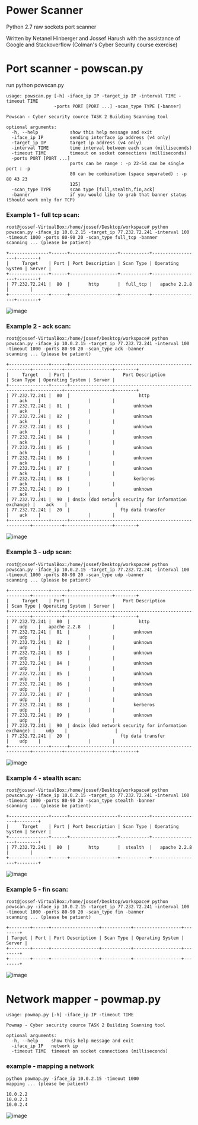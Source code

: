 Power Scanner
=============

Python 2.7 raw sockets port scanner

Written by Netanel Hinberger and Jossef Harush with the assistance of Google and Stackoverflow (Colman's Cyber Security course exercise)


Port scanner - powscan.py
=============


run python powscan.py 

    usage: powscan.py [-h] -iface_ip IP -target_ip IP -interval TIME -timeout TIME
                      -ports PORT [PORT ...] -scan_type TYPE [-banner]
    
    Powscan - Cyber security cource TASK 2 Building Scanning tool
    
    optional arguments:
      -h, --help            show this help message and exit
      -iface_ip IP          sending interface ip address (v4 only)
      -target_ip IP         target ip address (v4 only)
      -interval TIME        time interval between each scan (milliseconds)
      -timeout TIME         timeout on socket connections (milliseconds)
      -ports PORT [PORT ...]
                            ports can be range : -p 22-54 can be single port : -p
                            80 can be combination (space separated) : -p 80 43 23
                            125]
      -scan_type TYPE       scan type [full,stealth,fin,ack]
      -banner               if you would like to grab that banner status (Should work only for TCP)


### Example 1 - full tcp scan:

    root@jossef-VirtualBox:/home/jossef/Desktop/workspace# python powscan.py -iface_ip 10.0.2.15 -target_ip 77.232.72.241 -interval 100 -timeout 1000 -ports 80-90 20 -scan_type full_tcp -banner
    scanning ... (please be patient)
    
    +---------------+------+------------------+-----------+------------------+--------+
    |     Target    | Port | Port Description | Scan Type | Operating System | Server |
    +---------------+------+------------------+-----------+------------------+--------+
    | 77.232.72.241 |  80  |       http       |  full_tcp |   apache 2.2.8   |        |
    +---------------+------+------------------+-----------+------------------+--------+

![image](https://cloud.githubusercontent.com/assets/1287098/2623831/26cc489a-bd0a-11e3-82b5-135eb75e5aa8.png)


### Example 2 - ack scan:

    root@jossef-VirtualBox:/home/jossef/Desktop/workspace# python powscan.py -iface_ip 10.0.2.15 -target_ip 77.232.72.241 -interval 100 -timeout 1000 -ports 80-90 20 -scan_type ack -banner
    scanning ... (please be patient)
    
    +---------------+------+-------------------------------------------------------+-----------+------------------+--------+
    |     Target    | Port |                    Port Description                   | Scan Type | Operating System | Server |
    +---------------+------+-------------------------------------------------------+-----------+------------------+--------+
    | 77.232.72.241 |  80  |                          http                         |    ack    |                  |        |
    | 77.232.72.241 |  81  |                        unknown                        |    ack    |                  |        |
    | 77.232.72.241 |  82  |                        unknown                        |    ack    |                  |        |
    | 77.232.72.241 |  83  |                        unknown                        |    ack    |                  |        |
    | 77.232.72.241 |  84  |                        unknown                        |    ack    |                  |        |
    | 77.232.72.241 |  85  |                        unknown                        |    ack    |                  |        |
    | 77.232.72.241 |  86  |                        unknown                        |    ack    |                  |        |
    | 77.232.72.241 |  87  |                        unknown                        |    ack    |                  |        |
    | 77.232.72.241 |  88  |                        kerberos                       |    ack    |                  |        |
    | 77.232.72.241 |  89  |                        unknown                        |    ack    |                  |        |
    | 77.232.72.241 |  90  | dnsix (dod network security for information exchange) |    ack    |                  |        |
    | 77.232.72.241 |  20  |                   ftp data transfer                   |    ack    |                  |        |
    +---------------+------+-------------------------------------------------------+-----------+------------------+--------+

![image](https://cloud.githubusercontent.com/assets/1287098/2623832/4deefbde-bd0a-11e3-94f5-fc0af7208cdf.png)


### Example 3 - udp scan:

    root@jossef-VirtualBox:/home/jossef/Desktop/workspace# python powscan.py -iface_ip 10.0.2.15 -target_ip 77.232.72.241 -interval 100 -timeout 1000 -ports 80-90 20 -scan_type udp -banner
    scanning ... (please be patient)
    
    +---------------+------+-------------------------------------------------------+-----------+------------------+--------+
    |     Target    | Port |                    Port Description                   | Scan Type | Operating System | Server |
    +---------------+------+-------------------------------------------------------+-----------+------------------+--------+
    | 77.232.72.241 |  80  |                          http                         |    udp    |   apache 2.2.8   |        |
    | 77.232.72.241 |  81  |                        unknown                        |    udp    |                  |        |
    | 77.232.72.241 |  82  |                        unknown                        |    udp    |                  |        |
    | 77.232.72.241 |  83  |                        unknown                        |    udp    |                  |        |
    | 77.232.72.241 |  84  |                        unknown                        |    udp    |                  |        |
    | 77.232.72.241 |  85  |                        unknown                        |    udp    |                  |        |
    | 77.232.72.241 |  86  |                        unknown                        |    udp    |                  |        |
    | 77.232.72.241 |  87  |                        unknown                        |    udp    |                  |        |
    | 77.232.72.241 |  88  |                        kerberos                       |    udp    |                  |        |
    | 77.232.72.241 |  89  |                        unknown                        |    udp    |                  |        |
    | 77.232.72.241 |  90  | dnsix (dod network security for information exchange) |    udp    |                  |        |
    | 77.232.72.241 |  20  |                   ftp data transfer                   |    udp    |                  |        |
    +---------------+------+-------------------------------------------------------+-----------+------------------+--------+


![image](https://cloud.githubusercontent.com/assets/1287098/2623836/8ffa9588-bd0a-11e3-984c-a071f72eec41.png)

### Example 4 - stealth scan:
    
    root@jossef-VirtualBox:/home/jossef/Desktop/workspace# python powscan.py -iface_ip 10.0.2.15 -target_ip 77.232.72.241 -interval 100 -timeout 1000 -ports 80-90 20 -scan_type stealth -banner
    scanning ... (please be patient)
    
    +---------------+------+------------------+-----------+------------------+--------+
    |     Target    | Port | Port Description | Scan Type | Operating System | Server |
    +---------------+------+------------------+-----------+------------------+--------+
    | 77.232.72.241 |  80  |       http       |  stealth  |   apache 2.2.8   |        |
    +---------------+------+------------------+-----------+------------------+--------+


![image](https://cloud.githubusercontent.com/assets/1287098/2623812/2d03d1b6-bd09-11e3-8756-b39c14a67432.png)


### Example 5 - fin scan:

    root@jossef-VirtualBox:/home/jossef/Desktop/workspace# python powscan.py -iface_ip 10.0.2.15 -target_ip 77.232.72.241 -interval 100 -timeout 1000 -ports 80-90 20 -scan_type fin -banner
    scanning ... (please be patient)
    
    +--------+------+------------------+-----------+------------------+--------+
    | Target | Port | Port Description | Scan Type | Operating System | Server |
    +--------+------+------------------+-----------+------------------+--------+
    +--------+------+------------------+-----------+------------------+--------+
    


![image](https://cloud.githubusercontent.com/assets/1287098/2623822/c0eb1790-bd09-11e3-8577-b0377c952b1b.png)

    
Network mapper - powmap.py
=============

    usage: powmap.py [-h] -iface_ip IP -timeout TIME
    
    Powmap - Cyber security cource TASK 2 Building Scanning tool
    
    optional arguments:
      -h, --help     show this help message and exit
      -iface_ip IP   network ip
      -timeout TIME  timeout on socket connections (milliseconds)

### example - mapping a network

    python powmap.py -iface_ip 10.0.2.15 -timeout 1000
    mapping ... (please be patient)
    
    10.0.2.2
    10.0.2.3
    10.0.2.4


![image](https://cloud.githubusercontent.com/assets/1287098/2623844/8e5de300-bd0b-11e3-9b08-6d0c8e6c6c2c.png)

